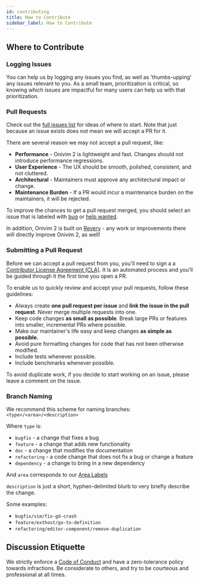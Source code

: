 ```yaml
---
id: contributing
title: How to Contribute
sidebar_label: How to Contribute
---
```


## Where to Contribute

### Logging Issues

You can help us by logging any issues you find, as well as 'thumbs-upping' any issues relevant to you. As a small team, prioritization is critical, so knowing which issues are impactful for many users can help us with that prioritization.

### Pull Requests

Check out the [full issues list](https://github.com/onivim/oni2/issues) for ideas of where to start. Note that just because an issue exists does not mean we will accept a PR for it.

There are several reason we may not accept a pull request, like:
- __Performance__ - Onivim 2 is lightweight and fast. Changes should not introduce performance regressions.
- __User Experience__ - The UX should be smooth, polished, consistent, and not cluttered.
- __Architectural__ - Maintainers must approve any architectural impact or change.
- __Maintenance Burden__ - If a PR would incur a maintenance burden on the maintainers, it will be rejected.

To improve the chances to get a pull request merged, you should select an issue that is labeled with [bug](https://github.com/onivim/oni2/issues?q=is%3Aissue+is%3Aopen+label%3Abug) or [help wanted](https://github.com/onivim/oni2/issues?q=is%3Aissue+is%3Aopen+label%3A%22help+wanted%22).

In addition, Onivim 2 is built on [Revery](https://github.com/revery-ui/revery) - any work or improvements there will directly improve Onivim 2, as well!

### Submitting a Pull Request

Before we can accept a pull request from you, you'll need to sign a a [Contributor License Agreement (CLA)](https://gist.github.com/bf98297731dd69b9b580ca1d7fd2b90e). It is an automated process and you'll be guided
through it the first time you open a PR.

To enable us to quickly review and accept your pull requests, follow these guidelines:
- Always create __one pull request per issue__ and __link the issue in the pull request__. Never merge multiple requests into one.
- Keep code changes __as small as possible__. Break large PRs or features into smaller, incremental PRs where possible.
- Make our maintainer's life easy and keep changes __as simple as possible.__
- Avoid pure formatting changes for code that has not been otherwise modified.
- Include tests whenever possible.
- Include benchmarks whenever possible.

To avoid duplicate work, if you decide to start working on an issue, please leave a comment on the issue.

### Branch Naming

We recommend this scheme for naming branches: `<type>/<area>/<description>`

Where `type` is:
- `bugfix` - a change that fixes a bug
- `feature` - a change that adds new functionality
- `doc` - a change that modifies the documentation
- `refactoring` - a code change that does not fix a bug or change a feature
- `dependency` - a change to bring in a new dependency

And `area` corresponds to our [Area Labels](https://github.com/onivim/oni2/labels?utf8=%E2%9C%93&q=A+-) 

`description` is just a short, hyphen-delimited blurb to very briefly describe the change.

Some examples:
- `bugfix/vim/fix-gd-crash`
- `feature/exthost/go-to-definition`
- `refactoring/editor-component/remove-duplication`

## Discussion Etiquette

We strictly enforce a [Code of Conduct](https://github.com/onivim/oni2/blob/master/CODE_OF_CONDUCT.md) and have a zero-tolerance policy towards infractions. Be considerate to others, and try to be courteous and professional at all times.
